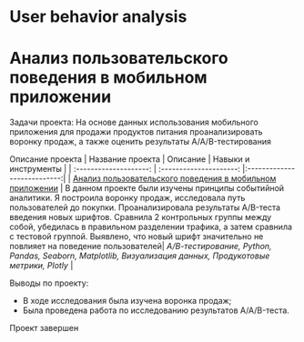 # User behavior analysis

# Анализ пользовательского поведения в мобильном приложении
 
Задачи проекта: 
На основе данных использования мобильного приложения для продажи продуктов питания проанализировать воронку продаж, а также оценить результаты A/A/B-тестирования 

 Описание проекта
| Название проекта | Описание | Навыки и инструменты  |
| :--------------------: | :---------------------: |:---------------------------:|
| [Анализ пользовательского поведения в мобильном приложении](https://github.com/ekaterina-zakharova/Yandex_Practicum/blob/main/User%20behavior%20analysis/Анализ%20пользовательского%20поведения%20в%20мобильном%20приложении.ipynb) | В данном проекте были изучены принципы событийной аналитики. Я построила воронку продаж, исследовала путь пользователей до покупки. Проанализировала результаты A/B-теста введения новых шрифтов. Сравнила 2 контрольных группы между собой, убедилась в правильном разделении трафика, а затем сравнила с тестовой группой. Выявлено, что новый шрифт значительно не повлияет на поведение пользователей| *А/В-тестирование, Python, Pandas, Seaborn, Matplotlib, Визуализация данных, Продукотовые метрики, Plotly* |

Выводы по проекту:
   - В ходе исследования была изучена воронка продаж;
   - Была проведена работа по исследованию результатов A/A/B-теста. 

Проект завершен
